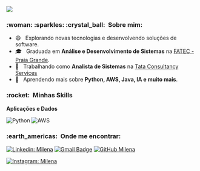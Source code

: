 
![](https://komarev.com/ghpvc/?username=VanessaSwerts&color=006bed)

<h3> :woman: :sparkles: :crystal_ball: &nbsp;Sobre mim: </h3>

- :smile: &nbsp; Explorando novas tecnologias e desenvolvendo soluções de software.
- 🎓 &nbsp; Graduada em **Análise e Desenvolvimento de Sistemas** na <a href="https://www.vestibularfatec.com.br/unidades-cursos/escola.asp?c=156">FATEC - Praia Grande</a>.
- 💼 &nbsp; Trabalhando como **Analista de Sistemas** na <a href="https://www.tcs.com/">Tata Consultancy Services</a>
- 🌱 &nbsp; Aprendendo mais sobre **Python, AWS, Java, IA e muito mais**.

<h3> :rocket: &nbsp;Minhas Skills </h3>

**Aplicações e Dados**

  ![Python](https://img.shields.io/badge/python-3670A0?style=for-the-badge&logo=python&logoColor=ffdd54)
  ![AWS](https://img.shields.io/badge/AWS-%23FF9900.svg?style=for-the-badge&logo=amazon-aws&logoColor=white)


<h3> :earth_americas: &nbsp;Onde me encontrar: </h3> 

[![Linkedin: Milena](https://img.shields.io/badge/-mimargo-blue?style=flat-square&logo=Linkedin&logoColor=white&link=https://www.linkedin.com/in/mimargo/)](https://www.linkedin.com/in/mimargo/)
[![Gmail Badge](https://img.shields.io/badge/-mica.margo1997@gmail.com-006bed?style=flat-square&logo=Gmail&logoColor=white&link=mailto:mica.margo1997@email.com)](mailto:mica.margo1997@email.com)
[![GitHub Milena](https://img.shields.io/github/followers/MiAroki?label=follow&style=social)](https://github.com/MiAfroki)
<br/>

[![Instagram: Milena](https://img.shields.io/badge/Instagram-E4405F?style=for-the-badge&logo=instagram&logoColor=white)](https://www.instagram.com/miafroki/)
